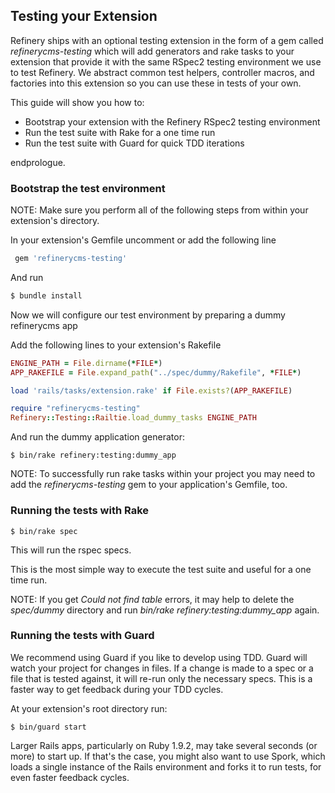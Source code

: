 Testing your Extension
----------------------

Refinery ships with an optional testing extension in the form of a gem
called *refinerycms-testing* which will add generators and rake tasks to
your extension that provide it with the same RSpec2 testing environment
we use to test Refinery. We abstract common test helpers, controller
macros, and factories into this extension so you can use these in tests
of your own.

This guide will show you how to:

-   Bootstrap your extension with the Refinery RSpec2 testing
    environment
-   Run the test suite with Rake for a one time run
-   Run the test suite with Guard for quick TDD iterations

endprologue.

### Bootstrap the test environment

NOTE: Make sure you perform all of the following steps from within your
extension's directory.

In your extension's Gemfile uncomment or add the following line

```ruby
 gem 'refinerycms-testing'
```

And run

```ruby
$ bundle install
```

Now we will configure our test environment by preparing a dummy
refinerycms app

Add the following lines to your extension's Rakefile

```ruby
ENGINE_PATH = File.dirname(*FILE*)
APP_RAKEFILE = File.expand_path("../spec/dummy/Rakefile", *FILE*)

load 'rails/tasks/extension.rake' if File.exists?(APP_RAKEFILE)

require "refinerycms-testing"
Refinery::Testing::Railtie.load_dummy_tasks ENGINE_PATH
```

And run the dummy application generator:

```shell
$ bin/rake refinery:testing:dummy_app
```

NOTE: To successfully run rake tasks within your project you may need to
add the *refinerycms-testing* gem to your application's Gemfile, too.

### Running the tests with Rake

```shell
$ bin/rake spec
```

This will run the rspec specs.

This is the most simple way to execute the test suite and useful for a
one time run.

NOTE: If you get *Could not find table* errors, it may help to delete
the *spec/dummy* directory and run *bin/rake
refinery:testing:dummy_app* again.

### Running the tests with Guard

We recommend using Guard if you like to develop using TDD. Guard will
watch your project for changes in files. If a change is made to a spec
or a file that is tested against, it will re-run only the necessary
specs. This is a faster way to get feedback during your TDD cycles.

At your extension's root directory run:

```shell
$ bin/guard start
```

Larger Rails apps, particularly on Ruby 1.9.2, may take several seconds
(or more) to start up. If that's the case, you might also want to use
Spork, which loads a single instance of the Rails environment and forks
it to run tests, for even faster feedback cycles.
